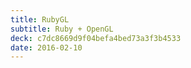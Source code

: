 ```yaml
---
title: RubyGL
subtitle: Ruby + OpenGL
deck: c7dc8669d9f04befa4bed73a3f3b4533
date: 2016-02-10
---
```

